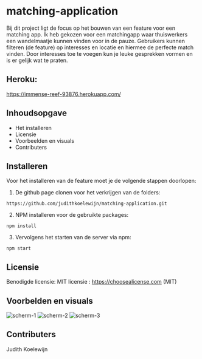 # matching-application
Bij dit project ligt de focus op het bouwen van een feature voor een matching app. Ik heb gekozen voor een matchingapp waar thuiswerkers een wandelmaatje kunnen vinden voor in de pauze. Gebruikers kunnen filteren (de feature) op interesses en locatie en hiermee de perfecte match vinden. Door interesses toe te voegen kun je leuke gesprekken vormen en is er gelijk wat te praten. 

## Heroku:
https://immense-reef-93876.herokuapp.com/

##  Inhoudsopgave

- Het installeren
- Licensie
- Voorbeelden en visuals 
- Contributers

##  Installeren

Voor het installeren van de feature moet je de volgende stappen doorlopen:
1. De github page clonen voor het verkrijgen van de folders:

```https://github.com/judithkoelewijn/matching-application.git```

2. NPM installeren voor de gebruikte packages:

```npm install```

3. Vervolgens het starten van de server via npm:

```npm start```

##  Licensie

Benodigde licensie: MIT licensie : https://choosealicense.com (MIT)

##  Voorbelden en visuals
![scherm-1](https://user-images.githubusercontent.com/74096730/117139377-7858d580-adac-11eb-9f94-1b3c5f1681df.png)
![scherm-2](https://user-images.githubusercontent.com/74096730/117139443-8b6ba580-adac-11eb-85ca-8394ef58b746.png)
![scherm-3](https://user-images.githubusercontent.com/74096730/117139447-8c9cd280-adac-11eb-98e9-d9091f36a050.png)

##  Contributers
Judith Koelewijn
